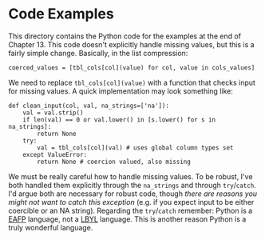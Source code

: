 # Code Examples

This directory contains the Python code for the examples at the end of Chapter
13. This code doesn't explicitly handle missing values, but this is a fairly
simple change. Basically, in the list compression:

    coerced_values = [tbl_cols[col](value) for col, value in cols_values]

We need to replace `tbl_cols[col](value)` with a function that checks input for
missing values. A quick implementation may look something like:

    def clean_input(col, val, na_strings=['na']):
        val = val.strip()
        if len(val) == 0 or val.lower() in [s.lower() for s in na_strings]:
            return None
        try:
            val = tbl_cols[col](val) # uses global column types set
        except ValueError:
            return None # coercion valued, also missing

We must be really careful how to handle missing values. To be robust, I've both
handled them explicitly through the `na_strings` and through `try`/`catch`. I'd
argue both are necessary for robust code, though *there are reasons you might
not want to catch this exception* (e.g. if you expect input to be either
coercible or an NA string). Regarding the `try`/`catch` remember: Python is a
[EAFP](https://docs.python.org/2/glossary.html#term-eafp) language, not a
[LBYL](https://docs.python.org/2/glossary.html#term-lbyl) language. This is
another reason Python is a truly wonderful language.
